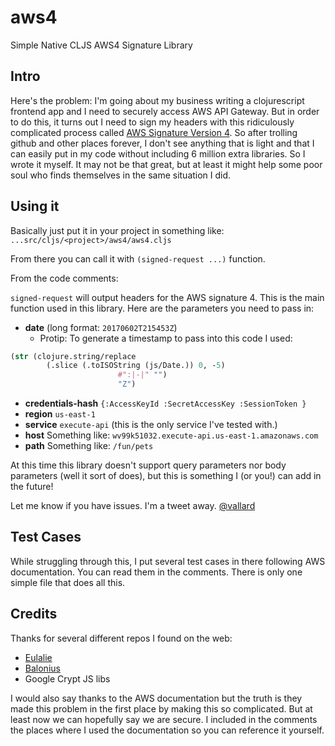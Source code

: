 # aws4
Simple Native CLJS AWS4 Signature Library

## Intro
Here's the problem:  I'm going about my business writing a clojurescript frontend app and I need to securely access AWS API Gateway.  But in order to do this, it turns out I need to sign my headers with this ridiculously complicated process called [AWS Signature Version 4](http://docs.aws.amazon.com/general/latest/gr/signing_aws_api_requests.html).  So after trolling github and other places forever, I don't see anything that is light and that I can easily put in my code without including 6 million extra libraries.  So I wrote it myself.  It may not be that great, but at least it might help some poor soul who finds themselves in the same situation I did.  

## Using it

Basically just put it in your project in something like: ```...src/cljs/<project>/aws4/aws4.cljs```

From there you can call it with ```(signed-request ...)``` function.  

From the code comments: 

```signed-request``` will output headers for the AWS signature 4.  This is the main function used in this
library. Here are the parameters you need to pass in:

* __date__ (long format: ```20170602T215453Z```)
	* Protip: To generate a timestamp to pass into this code I used: 

```clojure
(str (clojure.string/replace
        (.slice (.toISOString (js/Date.)) 0, -5)
                        #":|-|" "")
                        "Z")
```

* __credentials-hash__  ```{:AccessKeyId :SecretAccessKey :SessionToken }```
* __region__ ```us-east-1```
* __service__ ```execute-api``` (this is the only service I've tested with.)
* __host__ Something like: ```wv99k51032.execute-api.us-east-1.amazonaws.com```
* __path__ Something like: ```/fun/pets```

At this time this library doesn't support query parameters nor body parameters (well it sort of does), but this is something I (or you!) can add in the future!

Let me know if you have issues.  I'm a tweet away.  [@vallard](https://twitter.com/vallard) 

## Test Cases
While struggling through this, I put several test cases in there following AWS documentation.  You can read them in the comments.  There is only one simple file that does all this. 

## Credits

Thanks for several different repos I found on the web: 

* [Eulalie](https://github.com/nervous-systems/eulalie/blob/master/src/eulalie/sign.cljc)
* [Balonius](https://github.com/nervous-systems/balonius/blob/cf93925f2e0ffe0a76f845194d1949cf1c2626f1/src/balonius/platform/sign.cljs)
* Google Crypt JS libs

I would also say thanks to the AWS documentation but the truth is they made this problem in the first place by making this so complicated.  But at least now we can hopefully say we are secure. I included in the comments the places where I used the documentation so you can reference it yourself. 


